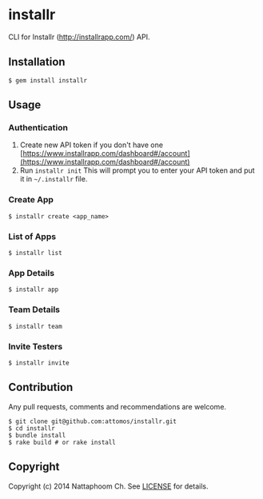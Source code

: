 # installr

CLI for Installr (http://installrapp.com/) API.

## Installation

    $ gem install installr

## Usage

### Authentication

1. Create new API token if you don't have one [https://www.installrapp.com/dashboard#/account](https://www.installrapp.com/dashboard#/account)
2. Run `installr init` This will prompt you to enter your API token and put it in `~/.installr` file.

### Create App

    $ installr create <app_name>

### List of Apps

    $ installr list

### App Details

    $ installr app

### Team Details

    $ installr team

### Invite Testers

    $ installr invite

## Contribution

Any pull requests, comments and recommendations are welcome.

    $ git clone git@github.com:attomos/installr.git
    $ cd installr
    $ bundle install
    $ rake build # or rake install

## Copyright

Copyright (c) 2014 Nattaphoom Ch.
See [LICENSE](https://github.com/attomos/installr/blob/master/LICENSE) for details.
